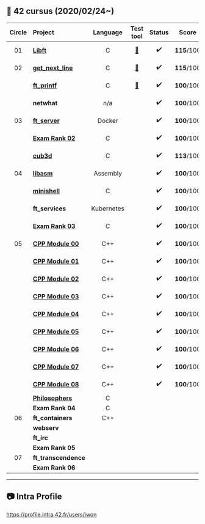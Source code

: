 ##  :notebook_with_decorative_cover: 42 cursus (2020/02/24~)

| Circle | Project                                                      |  Language  |                          Test tool                           |       Status       |    Score    |    Pass    |  Level   |
| :----: | :----------------------------------------------------------- | :--------: | :----------------------------------------------------------: | :----------------: | :---------: | :--------: | :------: |
|   01   | [**Libft**](https://github.com/jwon42/42cursus_01_Libft)     |     C      | [:link:](https://github.com/jwon42/42cursus_01_Libft#link-test-tools-links) | :heavy_check_mark: | **115**/100 | 2020-04-16 |   1.03   |
|   02   | [**get_next_line**](https://github.com/jwon42/42cursus_02_get_next_line) |     C      | [:link:](https://github.com/jwon42/42cursus_02_get_next_line#link-test-tools-links) | :heavy_check_mark: | **115**/100 | 2020-04-17 |   1.48   |
|        | [**ft_printf**](https://github.com/jwon42/42cursus_03_ft_printf) |     C      | [:link:](https://github.com/jwon42/42cursus_03_ft_printf#link-test-tools-links) | :heavy_check_mark: | **100**/100 | 2020-05-04 |   1.88   |
|        | **netwhat**                                                  |    n/a     |                                                              | :heavy_check_mark: | **100**/100 | 2020-05-05 |   2.03   |
|   03   | [**ft_server**](https://github.com/jwon42/42cursus_05_ft_server) |   Docker   |                                                              | :heavy_check_mark: | **100**/100 | 2020-05-07 |   2.30   |
|        | [**Exam Rank 02**](https://github.com/jwon42/42cursus_06_exam_rank_02) |     C      |                                                              | :heavy_check_mark: | **100**/100 | 2020-06-02 |   2.30   |
|        | [**cub3d**](https://github.com/jwon42/42cursus_07_cub3d)     |     C      |                                                              | :heavy_check_mark: | **113**/100 | 2020-08-05 |   3.16   |
|   04   | [**libasm**](https://github.com/jwon42/42cursus_08_libasm)   |  Assembly  |                                                              | :heavy_check_mark: | **100**/100 | 2020-09-02 |   3.36   |
|        | [**minishell**](https://github.com/jwon42/42cursus_09_minishell) |     C      |                                                              | :heavy_check_mark: | **100**/100 | 2020-09-14 |   3.95   |
|        | **ft_services**                                              | Kubernetes |                                                              | :heavy_check_mark: | **100**/100 | 2020-10-24 |   4.06   |
|        | [**Exam Rank 03**](https://github.com/jwon42/42cursus_11_exam_rank_03) |     C      |                                                              | :heavy_check_mark: | **100**/100 | 2020-10-30 |   4.06   |
|   05   | [**CPP Module 00**](https://github.com/jwon42/42cursus_12_CPP_Module/tree/master/00) |    C++     |                                                              | :heavy_check_mark: | **100**/100 | 2020-11-16 |   4.06   |
|        | [**CPP Module 01**](https://github.com/jwon42/42cursus_12_CPP_Module/tree/master/01) |    C++     |                                                              | :heavy_check_mark: | **100**/100 | 2021-01-20 |   4.06   |
|        | [**CPP Module 02**](https://github.com/jwon42/42cursus_12_CPP_Module/tree/master/02) |    C++     |                                                              | :heavy_check_mark: | **100**/100 | 2021-01-21 |   4.06   |
|        | [**CPP Module 03**](https://github.com/jwon42/42cursus_12_CPP_Module/tree/master/03) |    C++     |                                                              | :heavy_check_mark: | **100**/100 | 2021-01-23 |   4.06   |
|        | [**CPP Module 04**](https://github.com/jwon42/42cursus_12_CPP_Module/tree/master/04) |    C++     |                                                              | :heavy_check_mark: | **100**/100 | 2021-01-27 |   4.06   |
|        | [**CPP Module 05**](https://github.com/jwon42/42cursus_12_CPP_Module/tree/master/05) |    C++     |                                                              | :heavy_check_mark: | **100**/100 | 2021-01-27 |   4.06   |
|        | [**CPP Module 06**](https://github.com/jwon42/42cursus_12_CPP_Module/tree/master/06) |    C++     |                                                              | :heavy_check_mark: | **100**/100 | 2021-01-29 |   4.06   |
|        | [**CPP Module 07**](https://github.com/jwon42/42cursus_12_CPP_Module/tree/master/07) |    C++     |                                                              | :heavy_check_mark: | **100**/100 | 2021-01-31 |   4.06   |
|        | [**CPP Module 08**](https://github.com/jwon42/42cursus_12_CPP_Module/tree/master/08) |    C++     |                                                              | :heavy_check_mark: | **100**/100 | 2021-01-31 | **4.80** |
|        | [**Philosophers**](https://github.com/jwon42/42cursus_13_Philosophers) |     C      |                                                              |                    |             |            |          |
|        | **Exam Rank 04**                                             |     C      |                                                              |                    |             |            |          |
|   06   | **ft_containers**                                            |    C++     |                                                              |                    |             |            |          |
|        | **webserv**                                                  |            |                                                              |                    |             |            |          |
|        | **ft_irc**                                                   |            |                                                              |                    |             |            |          |
|        | **Exam Rank 05**                                             |            |                                                              |                    |             |            |          |
|   07   | **ft_transcendence**                                         |            |                                                              |                    |             |            |          |
|        | **Exam Rank 06**                                             |            |                                                              |                    |             |            |          |

------

## :camera: Intra Profile

https://profile.intra.42.fr/users/jwon

